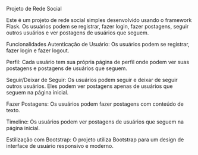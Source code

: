Projeto de Rede Social



Este é um projeto de rede social simples desenvolvido usando o framework Flask. Os usuários podem se registrar, fazer login, fazer postagens, seguir outros usuários e ver postagens de usuários que seguem.

Funcionalidades
Autenticação de Usuário: Os usuários podem se registrar, fazer login e fazer logout. 

Perfil: Cada usuário tem sua própria página de perfil onde podem ver suas postagens e postagens de usuários que seguem.

Seguir/Deixar de Seguir: Os usuários podem seguir e deixar de seguir outros usuários. Eles podem ver postagens apenas de usuários que seguem na página inicial.

Fazer Postagens: Os usuários podem fazer postagens com conteúdo de texto.

Timeline: Os usuários podem ver postagens de usuários que seguem na página inicial.

Estilização com Bootstrap: O projeto utiliza Bootstrap para um design de interface de usuário responsivo e moderno.
